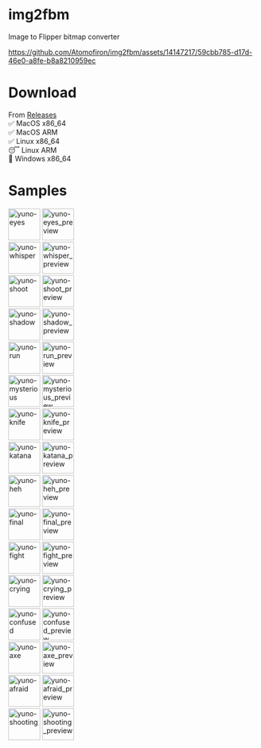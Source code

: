 # img2fbm
Image to Flipper bitmap converter

https://github.com/Atomofiron/img2fbm/assets/14147217/59cbb785-d17d-46e0-a8fe-b8a8210959ec

# Download
From [Releases](https://github.com/Atomofiron/img2fbm/releases)
<br>✅ MacOS x86_64
<br>✅ MacOS ARM
<br>✅ Linux x86_64
<br>😴 Linux ARM
<br>💩 Windows x86_64

# Samples
<img src=https://github.com/Atomofiron/img2fbm/assets/14147217/efc04271-4cea-4a58-878a-38c83db58200 height=64 alt=yuno-eyes />
<img src=https://github.com/Atomofiron/img2fbm/assets/14147217/a2160d4e-5e24-414e-8a72-fc67b410df87 height=64 alt=yuno-eyes_preview />
<br>
<img src=https://github.com/Atomofiron/img2fbm/assets/14147217/a29d019b-a75c-407d-b957-3228ffdac3af height=64 alt=yuno-whisper />
<img src=https://github.com/Atomofiron/img2fbm/assets/14147217/5a5f8b1f-a6a6-4f21-8c67-09d4f9a73753 height=64 alt=yuno-whisper_preview />
<br>
<img src=https://github.com/Atomofiron/img2fbm/assets/14147217/006bea7f-bde2-4ca1-9236-7538c226da87 height=64 alt=yuno-shoot />
<img src=https://github.com/Atomofiron/img2fbm/assets/14147217/f9160543-3abd-4916-a8cc-ea93033f7589 height=64 alt=yuno-shoot_preview />
<br>
<img src=https://github.com/Atomofiron/img2fbm/assets/14147217/8b384c08-77b3-4e98-8d77-a5c77bce5e89 height=64 alt=yuno-shadow />
<img src=https://github.com/Atomofiron/img2fbm/assets/14147217/c00d93e3-27e3-43a1-bf87-e11bb1bbba36 height=64 alt=yuno-shadow_preview />
<br>
<img src=https://github.com/Atomofiron/img2fbm/assets/14147217/e25a9657-52d9-4440-8287-da271b10a8d2 height=64 alt=yuno-run />
<img src=https://github.com/Atomofiron/img2fbm/assets/14147217/fa408c48-f6c2-4b90-99b3-d0466ad54a56 height=64 alt=yuno-run_preview />
<br>
<img src=https://github.com/Atomofiron/img2fbm/assets/14147217/f0377d75-ab9c-466c-ac1a-5356fbee23eb height=64 alt=yuno-mysterious />
<img src=https://github.com/Atomofiron/img2fbm/assets/14147217/db4df409-013d-4e21-8638-73045bb65841 height=64 alt=yuno-mysterious_preview />
<br>
<img src=https://github.com/Atomofiron/img2fbm/assets/14147217/b1877adc-9a84-49da-ad55-6ffd3eb2f532 height=64 alt=yuno-knife />
<img src=https://github.com/Atomofiron/img2fbm/assets/14147217/f2b1d1dc-4fd8-47da-8a48-98557b4f0159 height=64 alt=yuno-knife_preview />
<br>
<img src=https://github.com/Atomofiron/img2fbm/assets/14147217/b2546d3e-0c0d-4254-bc99-82a747374d3a height=64 alt=yuno-katana />
<img src=https://github.com/Atomofiron/img2fbm/assets/14147217/708cb70a-7c62-4b86-a584-308234174a08 height=64 alt=yuno-katana_preview />
<br>
<img src=https://github.com/Atomofiron/img2fbm/assets/14147217/b945a37b-1cc6-4d8c-b38d-7aa34e4cdb6d height=64 alt=yuno-heh />
<img src=https://github.com/Atomofiron/img2fbm/assets/14147217/4ddae3cf-505a-4767-ad1b-ff51bb7617ca height=64 alt=yuno-heh_preview />
<br>
<img src=https://github.com/Atomofiron/img2fbm/assets/14147217/af9dd5fc-0344-453f-8b5a-db7973acced3 height=64 alt=yuno-final />
<img src=https://github.com/Atomofiron/img2fbm/assets/14147217/5e239de0-cb5b-4570-825c-1907c6ea7c9a height=64 alt=yuno-final_preview />
<br>
<img src=https://github.com/Atomofiron/img2fbm/assets/14147217/326055d9-20f3-494f-a246-fe333ba7aea0 height=64 alt=yuno-fight />
<img src=https://github.com/Atomofiron/img2fbm/assets/14147217/bda9d394-2043-43df-928b-c12a0d3540de height=64 alt=yuno-fight_preview />
<br>
<img src=https://github.com/Atomofiron/img2fbm/assets/14147217/ad108e71-7cc6-4395-a82a-6b20bcb085df height=64 alt=yuno-crying />
<img src=https://github.com/Atomofiron/img2fbm/assets/14147217/71f62107-5164-43c5-8620-ebe7f00b0a5e height=64 alt=yuno-crying_preview />
<br>
<img src=https://github.com/Atomofiron/img2fbm/assets/14147217/1065cd48-1374-4877-a646-1b608b5cc34e height=64 alt=yuno-confused />
<img src=https://github.com/Atomofiron/img2fbm/assets/14147217/fc92e7fd-ea35-4e2d-8080-415372ff732c height=64 alt=yuno-confused_preview />
<br>
<img src=https://github.com/Atomofiron/img2fbm/assets/14147217/a3bb221b-80ff-4816-a769-3394a1bd0368 height=64 alt=yuno-axe />
<img src=https://github.com/Atomofiron/img2fbm/assets/14147217/cb9fd2fe-2e16-493f-ab42-049e36279318 height=64 alt=yuno-axe_preview />
<br>
<img src=https://github.com/Atomofiron/img2fbm/assets/14147217/cbbbed4e-eacd-47bf-8c6d-3e7e7d57539c height=64 alt=yuno-afraid />
<img src=https://github.com/Atomofiron/img2fbm/assets/14147217/b6ccf9b0-0824-444d-9983-c952218a3778 height=64 alt=yuno-afraid_preview />
<br>
<img src=https://github.com/Atomofiron/img2fbm/assets/14147217/4cffb737-c60d-413f-b23a-32abcd06ce8f height=64 alt=yuno-shooting />
<img src=https://github.com/Atomofiron/img2fbm/assets/14147217/8c9b2f13-5d29-4edb-ac07-9ad4f23a9a5c height=64 alt=yuno-shooting_preview />

